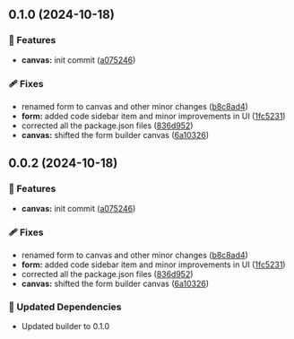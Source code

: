 ## 0.1.0 (2024-10-18)

### 🚀 Features

- **canvas:** init commit ([a075246](https://github.com/rhinobase/fibr/commit/a075246))

### 🩹 Fixes

- renamed form to canvas and other minor changes ([b8c8ad4](https://github.com/rhinobase/fibr/commit/b8c8ad4))
- **form:** added code sidebar item and minor improvements in UI ([1fc5231](https://github.com/rhinobase/fibr/commit/1fc5231))
- corrected all the package.json files ([836d952](https://github.com/rhinobase/fibr/commit/836d952))
- **canvas:** shifted the form builder canvas ([6a10326](https://github.com/rhinobase/fibr/commit/6a10326))

## 0.0.2 (2024-10-18)

### 🚀 Features

- **canvas:** init commit ([a075246](https://github.com/rhinobase/fibr/commit/a075246))

### 🩹 Fixes

- renamed form to canvas and other minor changes ([b8c8ad4](https://github.com/rhinobase/fibr/commit/b8c8ad4))
- **form:** added code sidebar item and minor improvements in UI ([1fc5231](https://github.com/rhinobase/fibr/commit/1fc5231))
- corrected all the package.json files ([836d952](https://github.com/rhinobase/fibr/commit/836d952))
- **canvas:** shifted the form builder canvas ([6a10326](https://github.com/rhinobase/fibr/commit/6a10326))

### 🧱 Updated Dependencies

- Updated builder to 0.1.0